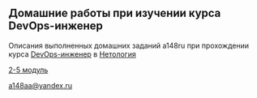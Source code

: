 ## Домашние работы при изучении курса DevOps-инженер

Описания выполненных домашних заданий a148ru при прохождении курса [DevOps-инженер](https://netology.ru/programs/devops "Курс DevOps-инженер") в [Нетология](https://netology.ru/ "Сайт Нетология - http://netology.ru")

[2-5 модуль](https://github.com/a148ru/homeworkv3)

[a148aa@yandex.ru](mailto:a148aa@yandex.ru)
